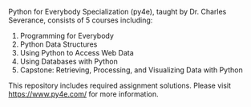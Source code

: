 Python for Everybody Specialization (py4e), taught by Dr. Charles Severance, consists of 5 courses including:

1. Programming for Everybody 
2. Python Data Structures
3. Using Python to Access Web Data
4. Using Databases with Python
5. Capstone: Retrieving, Processing, and Visualizing Data with Python

This repository includes required assignment solutions. Please visit https://www.py4e.com/ for more information.

